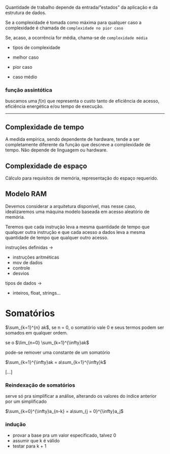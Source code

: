 
Quantidade de trabalho depende da entrada/”estados” da aplicação e da estrutura de dados.

Se a complexidade é tomada como máxima para qualquer caso a complexidade é chamada de `complexidade no pior caso`

Se, acaso, a ocorrência for média, chama-se de `complexidade média`

- tipos de complexidade

- melhor caso
- pior caso
- caso médio

### função assintótica

buscamos uma $f(n)$﻿ que representa o custo tanto de eficiência de acesso, eficiência energética e/ou tempo de execução.

---
## Complexidade de tempo

A medida empírica, sendo dependente de hardware, tende a ser completamente diferente da função que descreve a complexidade de tempo. Não depende de linguagem ou hardware.

## Complexidade de espaço

Cálculo para requisitos de memória, representação do espaço requerido.

## Modelo RAM

Devemos considerar a arquitetura disponível, mas nesse caso, idealizaremos uma máquina modelo baseada em acesso aleatório de memória.

Teremos que cada instrução leva a mesma quantidade de tempo que qualquer outra instrução e que cada acesso a dados leva a mesma quantidade de tempo que qualquer outro acesso.


instruções definidas →

- instruções aritméticas
- mov de dados
- controle
- desvios

tipos de dados →

- inteiros, float, strings…

# Somatórios

$\sum_{k=1}^{n} ak$﻿, se n = 0, o somatório vale 0 e seus termos podem ser somados em qualquer ordem.

se o $\lim_{n=0} \sum_{k=1}^{\infty}ak$﻿
  

pode-se remover uma constante de um somatório

$\sum_{k=1}^{\infty}ak = a\sum_{k=1}^{\infty}k$﻿

[…]

### Reindexação de somatórios

serve só pra simplificar a análise, alterando os valores do índice anterior por um simplificado

$\sum_{k=0}^{\infty}a_{n-k} = a\sum_{j = 0}^{\infty}a_j$﻿

### indução

- provar a base pra um valor especificado, talvez 0
- assumir que k é válido
- testar para k + 1